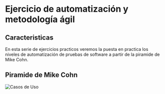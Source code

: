 # Ejercicio de automatización y metodología ágil

## Caracteristicas
En esta serie de ejercicios practicos veremos la puesta en practica los niveles de automatización de pruebas de software a partir de la piramide de Mike Cohn.

## Piramide de Mike Cohn
![Casos de Uso](http://www.javiergarzas.com/wp-content/uploads/2015/01/idealautomatedtestingpyramid.png)
